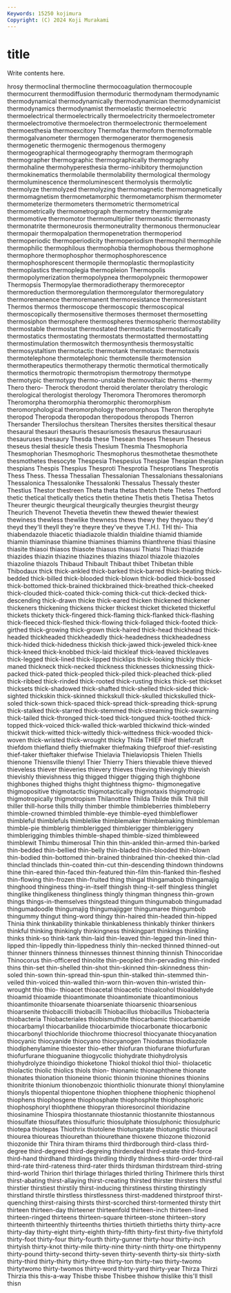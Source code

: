 ```yaml
---
Keywords: 15250 kojimura
Copyright: (C) 2024 Koji Murakami
---
```


# title

Write contents here.



hrosy thermoclinal thermocline thermocoagulation thermocouple thermocurrent
thermodiffusion thermoduric thermodynam thermodynamic thermodynamical thermodynamically thermodynamician thermodynamicist thermodynamics thermodynamist
thermoelastic thermoelectric thermoelectrical thermoelectrically thermoelectricity thermoelectrometer thermoelectromotive thermoelectron thermoelectronic thermoelement
thermoesthesia thermoexcitory Thermofax thermoform thermoformable thermogalvanometer thermogen thermogenerator thermogenesis thermogenetic
thermogenic thermogenous thermogeny thermogeographical thermogeography thermogram thermograph thermographer thermographic thermographically
thermography thermohaline thermohyperesthesia thermo-inhibitory thermojunction thermokinematics thermolabile thermolability thermological thermology
thermoluminescence thermoluminescent thermolysis thermolytic thermolyze thermolyzed thermolyzing thermomagnetic thermomagnetically thermomagnetism
thermometamorphic thermometamorphism thermometer thermometerize thermometers thermometric thermometrical thermometrically thermometrograph thermometry
thermomigrate thermomotive thermomotor thermomultiplier thermonastic thermonasty thermonatrite thermoneurosis thermoneutrality thermonous
thermonuclear thermopair thermopalpation thermopenetration thermoperiod thermoperiodic thermoperiodicity thermoperiodism thermophil thermophile
thermophilic thermophilous thermophobia thermophobous thermophone thermophore thermophosphor thermophosphorescence thermophosphorescent thermopile
thermoplastic thermoplasticity thermoplastics thermoplegia thermopleion Thermopolis thermopolymerization thermopolypnea thermopolypneic thermopower
Thermopsis Thermopylae thermoradiotherapy thermoreceptor thermoreduction thermoregulation thermoregulator thermoregulatory thermoremanence thermoremanent
thermoresistance thermoresistant Thermos thermos thermoscope thermoscopic thermoscopical thermoscopically thermosensitive thermoses
thermoset thermosetting thermosiphon thermosphere thermospheres thermospheric thermostability thermostable thermostat thermostated
thermostatic thermostatically thermostatics thermostating thermostats thermostatted thermostatting thermostimulation thermoswitch thermosynthesis
thermosystaltic thermosystaltism thermotactic thermotank thermotaxic thermotaxis thermotelephone thermotelephonic thermotensile thermotension
thermotherapeutics thermotherapy thermotic thermotical thermotically thermotics thermotropic thermotropism thermotropy thermotype
thermotypic thermotypy thermo-unstable thermovoltaic therms -thermy Thero thero- Therock therodont
theroid therolater therolatry therologic therological therologist therology Theromora Theromores theromorph
Theromorpha theromorphia theromorphic theromorphism theromorphological theromorphology theromorphous Theron therophyte theropod
Theropoda theropodan theropodous theropods Therron Thersander Thersilochus thersitean Thersites thersites
thersitical thesaur thesaural thesauri thesauris thesaurismosis thesaurus thesaurusauri thesauruses thesaury
Thesda these Thesean theses Theseum Theseus theseus thesial thesicle thesis
Thesium Thesmia Thesmophoria Thesmophorian Thesmophoric Thesmophorus thesmothetae thesmothete thesmothetes thesocyte
Thespesia Thespesius Thespiae Thespian thespian thespians Thespis Thespius Thesproti Thesprotia
Thesprotians Thesprotis Thess Thess. Thessa Thessalian Thessalonian Thessalonians thessalonians Thessalonica
Thessalonike Thessalonki Thessalus Thessaly thester Thestius Thestor thestreen Theta theta
thetas thetch thete Thetes Thetford thetic thetical thetically thetics thetin
thetine Thetis thetis Thetisa Thetos Theurer theurgic theurgical theurgically theurgies
theurgist theurgy Theurich Thevenot Thevetia thevetin thew thewed thewier thewiest
thewiness thewless thewlike thewness thews thewy they theyaou they'd theyd
they'll theyll they're theyre they've theyve T.H.I. THI thi- Thia
thiabendazole thiacetic thiadiazole thialdin thialdine thiamid thiamide thiamin thiaminase thiamine
thiamines thiamins thianthrene thiasi thiasine thiasite thiasoi thiasos thiasote thiasus
thiasusi Thiatsi Thiazi thiazide thiazides thiazin thiazine thiazines thiazins thiazol
thiazole thiazoles thiazoline thiazols Thibaud Thibault Thibaut thibet Thibetan thible
Thibodaux thick thick-ankled thick-barked thick-barred thick-beating thick-bedded thick-billed thick-blooded thick-blown
thick-bodied thick-bossed thick-bottomed thick-brained thickbrained thick-breathed thick-cheeked thick-clouded thick-coated thick-coming
thick-cut thick-decked thick-descending thick-drawn thicke thick-eared thicken thickened thickener thickeners
thickening thickens thicker thickest thicket thicketed thicketful thickets thickety thick-fingered
thick-flaming thick-flanked thick-flashing thick-fleeced thick-fleshed thick-flowing thick-foliaged thick-footed thick-girthed thick-growing
thick-grown thick-haired thick-head thickhead thick-headed thickheaded thickheadedly thick-headedness thickheadedness thick-hided
thick-hidedness thickish thick-jawed thick-jeweled thick-knee thick-kneed thick-knobbed thick-laid thickleaf thick-leaved
thickleaves thick-legged thick-lined thick-lipped thicklips thick-looking thickly thick-maned thickneck thick-necked
thickness thicknesses thicknessing thick-packed thick-pated thick-peopled thick-piled thick-pleached thick-plied thick-ribbed
thick-rinded thick-rooted thick-rusting thicks thick-set thickset thicksets thick-shadowed thick-shafted thick-shelled
thick-sided thick-sighted thickskin thick-skinned thickskull thick-skulled thickskulled thick-soled thick-sown thick-spaced
thick-spread thick-spreading thick-sprung thick-stalked thick-starred thick-stemmed thick-streaming thick-swarming thick-tailed thick-thronged
thick-toed thick-tongued thick-toothed thick-topped thick-voiced thick-walled thick-warbled thickwind thick-winded thickwit
thick-witted thick-wittedly thick-wittedness thick-wooded thick-woven thick-wristed thick-wrought thicky Thida THIEF
thief thiefcraft thiefdom thiefland thiefly thiefmaker thiefmaking thiefproof thief-resisting thief-taker
thieftaker thiefwise Thielavia Thielaviopsis Thielen Thiells thienone Thiensville thienyl Thier
Thierry Thiers thievable thieve thieved thieveless thiever thieveries thievery thieves
thieving thievingly thievish thievishly thievishness thig thigged thigger thigging thigh
thighbone thighbones thighed thighs thight thightness thigmo- thigmonegative thigmopositive thigmotactic
thigmotactically thigmotaxis thigmotropic thigmotropically thigmotropism Thilanottine Thilda Thilde thilk Thill
thill thiller thill-horse thills thilly thimber thimble thimbleberries thimbleberry thimble-crowned
thimbled thimble-eye thimble-eyed thimbleflower thimbleful thimblefuls thimblelike thimblemaker thimblemaking thimbleman
thimble-pie thimblerig thimblerigged thimblerigger thimbleriggery thimblerigging thimbles thimble-shaped thimble-sized thimbleweed
thimblewit Thimbu thimerosal Thin thin thin-ankled thin-armed thin-barked thin-bedded thin-bellied
thin-belly thin-bladed thin-blooded thin-blown thin-bodied thin-bottomed thin-brained thinbrained thin-cheeked thin-clad
thinclad thinclads thin-coated thin-cut thin-descending thindown thindowns thine thin-eared thin-faced
thin-featured thin-film thin-flanked thin-fleshed thin-flowing thin-frozen thin-fruited thing thingal thingamabob
thingamajig thinghood thinginess thing-in-itself thingish thing-it-self thingless thinglet thinglike thinglikeness
thingliness thingly thingman thingness thin-grown things things-in-themselves thingstead thingum thingumabob
thingumadad thingumadoodle thingumajig thingumajigger thingumaree thingumbob thingummy thingut thing-word thingy
thin-haired thin-headed thin-hipped Thinia think thinkability thinkable thinkableness thinkably thinker
thinkers thinkful thinking thinkingly thinkingness thinkingpart thinkings thinkling thinks think-so
think-tank thin-laid thin-leaved thin-legged thin-lined thin-lipped thin-lippedly thin-lippedness thinly thin-necked
thinned thinned-out thinner thinners thinness thinnesses thinnest thinning thinnish Thinocoridae
Thinocorus thin-officered thinolite thin-peopled thin-pervading thin-rinded thins thin-set thin-shelled thin-shot
thin-skinned thin-skinnedness thin-soled thin-sown thin-spread thin-spun thin-stalked thin-stemmed thin-veiled thin-voiced
thin-walled thin-worn thin-woven thin-wristed thin-wrought thio thio- thioacet thioacetal thioacetic
thioalcohol thioaldehyde thioamid thioamide thioantimonate thioantimoniate thioantimonious thioantimonite thioarsenate thioarseniate
thioarsenic thioarsenious thioarsenite thiobaccilli thiobacilli Thiobacillus thiobacillus Thiobacteria thiobacteria Thiobacteriales
thiobismuthite thiocarbamic thiocarbamide thiocarbamyl thiocarbanilide thiocarbimide thiocarbonate thiocarbonic thiocarbonyl thiochloride
thiochrome thiocresol thiocyanate thiocyanation thiocyanic thiocyanide thiocyano thiocyanogen Thiodamas thiodiazole
thiodiphenylamine thioester thio-ether thiofuran thiofurane thiofurfuran thiofurfurane thioguanine thiogycolic thiohydrate
thiohydrolysis thiohydrolyze thioindigo thioketone Thiokol thiokol thiol thiol- thiolacetic thiolactic
thiolic thiolics thiols thion- thionamic thionaphthene thionate thionates thionation thioneine
thionic thionin thionine thionines thionins thionitrite thionium thionobenzoic thionthiolic thionurate
thionyl thionylamine thionyls thiopental thiopentone thiophen thiophene thiophenic thiophenol thiophens
thiophosgene thiophosphate thiophosphite thiophosphoric thiophosphoryl thiophthene thiopyran thioresorcinol thioridazine thiosinamine
Thiospira thiostannate thiostannic thiostannite thiostannous thiosulfate thiosulfates thiosulfuric thiosulphate thiosulphonic
thiosulphuric thiotepa thiotepas Thiothrix thiotolene thiotungstate thiotungstic thiouracil thiourea thioureas
thiourethan thiourethane thioxene thiozone thiozonid thiozonide thir Thira thiram thirams
third thirdborough third-class third-degree third-degreed third-degreing thirdendeal third-estate third-force third-hand
thirdhand thirdings thirdling thirdly thirdness third-order third-rail third-rate third-rateness third-rater
thirds thirdsman thirdstream third-string third-world Thirion thirl thirlage thirlages thirled
thirling Thirlmere thirls thirst thirst-abating thirst-allaying thirst-creating thirsted thirster thirsters
thirstful thirstier thirstiest thirstily thirst-inducing thirstiness thirsting thirstingly thirstland thirstle
thirstless thirstlessness thirst-maddened thirstproof thirst-quenching thirst-raising thirsts thirst-scorched thirst-tormented thirsty
thirt thirteen thirteen-day thirteener thirteenfold thirteen-inch thirteen-lined thirteen-ringed thirteens thirteen-square
thirteen-stone thirteen-story thirteenth thirteenthly thirteenths thirties thirtieth thirtieths thirty thirty-acre
thirty-day thirty-eight thirty-eighth thirty-fifth thirty-first thirty-five thirtyfold thirty-foot thirty-four thirty-fourth
thirty-gunner thirty-hour thirty-inch thirtyish thirty-knot thirty-mile thirty-nine thirty-ninth thirty-one thirtypenny
thirty-pound thirty-second thirty-seven thirty-seventh thirty-six thirty-sixth thirty-third thirty-thirty thirty-three thirty-ton
thirty-two thirty-twomo thirtytwomo thirty-twomos thirty-word thirty-yard thirty-year Thirza Thirzi Thirzia
this this-a-way Thisbe thisbe Thisbee thishow thislike this'll thisll thisn
